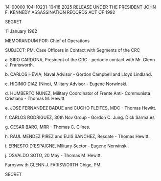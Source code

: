 14-00000
104-10231-10418 2025 RELEASE UNDER THE PRESIDENT JOHN F. KENNEDY ASSASSINATION RECORDS ACT OF 1992

SEGRET

11 January 1962

MEMORANDUM FOR: Chief of Operations

SUBJECT: PM. Case Officers in Contact with
Segments of the CRC

a. SIRO CARDONA, President of the CRC - periodic contact
with Mr. Glenn J. Fransworth.

b. CARLOS HEVIA, Naval Advisor - Gordon Campbell and Lloyd
Lindland.

c. HIGINIO DIAZ (Nino), Military Advisor - Eugene Norwinski.

d. HUMBERTO NUNEZ, Military Coordinator of Frente Anti-
Communista Cristiano - Thomas M. Hewitt.

e. JOSE FERNANDEZ BADUE and CUCHO FLEITES, MDC - Thomas Hewitt.

f. CARLOS RODRIGUEZ, 30th Nov Group - Gordon C. Jung. Dick Sarma.es

g. CESAR BARO, MRR - Thomas C. Clines.

h. RAUL MENDEZ PIREZ and EUIS SANCHEZ, Rescate - Thomas Hewitt.

i. ERNESTO D'ESPAIGNE, Military Sector - Eugene Norwinski.

j. OSVALDO SOTO, 20 May - Thomas M. Hewitt.

Farnsww th
GLENN J. FARISWORTH
Chige, PM

SECRET
